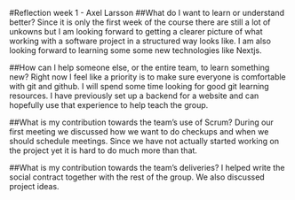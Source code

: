 #Reflection week 1 - Axel Larsson
##What do I want to learn or understand better?
Since it is only the first week of the course there are still a lot of unkowns but I am looking forward 
to getting a clearer picture of what working with a software project in a structured way looks like. I am also
looking forward to learning some some new technologies like Nextjs.

##How can I help someone else, or the entire team, to learn something new?
Right now I feel like a priority is to make sure everyone is comfortable with git and github. 
I will spend some time looking for good git learning resources.
I have previously set up a backend for a website and can hopefully use that experience to help teach the group.

##What is my contribution towards the team’s use of Scrum?
During our first meeting we discussed how we want to do checkups and when we should
schedule meetings. Since we have not actually started working on the project yet it is hard to
do much more than that.

##What is my contribution towards the team’s deliveries?
I helped write the social contract together with the rest of the group.
We also discussed project ideas.
